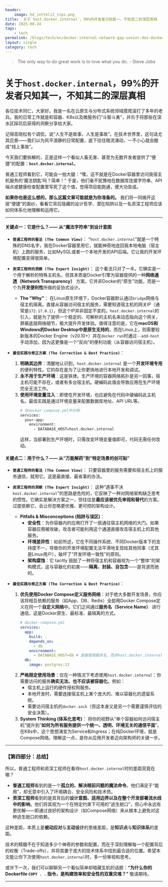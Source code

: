 ```yaml
---
header:
    image: hd_intteliJ_tips.png
title:  关于`host.docker.internal`，99%的开发者只知其一，不知其二的深层真相
date: 2025-08-24
tags:
    - tech
permalink: /blogs/tech/en/docker-internal-network-gap-senior-dev-docker-internal-network
layout: single
category: tech
---
```

> The only way to do great work is to love what you do. - Steve Jobs

# 关于`host.docker.internal`，99%的开发者只知其一，不知其二的深层真相

各位技术同仁，大家好。我是一名在云原生与分布式系统领域摸爬滚打了多年的老兵。我的日常工作就是和容器、K8s以及微服务们“斗智斗勇”，并乐于将那些在深水区踩坑后获得的洞察分享给大家。

记得高晓松有个调侃，说“人生不是故事，人生是事故”。在技术世界里，这句话尤其应景——我们以为风平浪静的日常配置，底下往往暗流涌动，一不小心就会酿成“线上事故”。

今天我们要拆解的，正是这样一个看似人畜无害、甚至为无数开发者提供了“便捷”的配置：**`host.docker.internal`**。

普通工程师看到它，可能会一拍大腿：“嘿，这不就是在Docker容器里访问我宿主机服务的‘魔法钥匙’吗？简单！” 于是，他们毫不犹豫地在数据库连接字符串、API端点或健康检查配置里写死了这个值，觉得项目能跑通，便大功告成。

**如果你也是这么想的，那么这篇文章可能就是为你准备的。** 我们将一同揭开这层“便捷”的面纱，看看它背后隐藏的设计哲学、潜在陷阱以及一名资深工程师应该如何体系化地理解和运用它。

---

#### **关键点一：它是什么？—— 从“魔法字符串”到设计意图**

*   **`普通工程师的看法 (The Common View)`**：
    “`host.docker.internal`”就是一个特殊的DNS名字，我在Docker容器里用它，就能神奇地连回我本地电脑（宿主机）上跑的服务，比如MySQL或者一个本地开发的API后端。它让我的开发环境配置变得很简单。

*   **`资深工程师的洞察 (The Expert Insight)`**：
    这个看法只对了一半。它确实是一个用于解析的特殊主机名，但其本质是Docker引擎为容器提供的一种**网络通透（Network Transparency）** 方案。它并非Docker的“原生”功能，而是一个为**开发便利性**所做的妥协式设计。
    *   **The "Why"**： 在Linux原生环境下，Docker容器默认通过`bridge`网络与宿主机隔离。直接从容器访问宿主机服务，需要知道宿主机的网关IP（通常是`172.17.0.1`），但这个IP并非固定不变的。`host.docker.internal`的引入，就是为了提供一个稳定的、可解析的主机名来动态指向这个网关，屏蔽底层网络细节，极大提升开发体验。值得注意的是，它在**macOS和Windows的Docker Desktop中是原生支持的**，而在Linux上，则需要较新版本的Docker Engine（v20.10+）并在`docker run`时通过`--add-host`手动添加，因为这更像是一个“反向”的便利功能（从容器访问宿主机）。

*   **`最佳实践与修正方案 (The Correction & Best Practice)`**：
    1.  **明确其边界**：清醒地认识到，`host.docker.internal` 是一个**开发环境专用**的便利特性。它的存在是为了让你更快地进行本地开发和调试。
    2.  **永不用于生产环境**：这是铁律。生产环境的容器网络拓扑是另一回事，宿主机可能不存在，或者有多台宿主机。硬编码此值会导致应用在生产环境完全无法工作。
    3.  **使用环境变量注入**：即使在开发环境，也应避免在代码中硬编码此主机名。最佳实践是通过环境变量来配置数据库地址、API URL等。
        ```bash
        # 在docker-compose.yml中示例
        services:
          your-app:
            environment:
              - DATABASE_HOST=host.docker.internal
        ```
        这样，当部署到生产环境时，只需改变环境变量值即可，代码无需任何改动。

#### **关键点二：用于什么？—— 从“万能解药”到“特定场景的创可贴”**

*   **`普通工程师的看法 (The Common View)`**：
    只要容器里的服务需要和宿主机上的服务通信，就用它。这是最直接、最省事的办法。

*   **`资深工程师的洞察 (The Expert Insight)`**：
    这种“遇事不决`host.docker.internal`”的思路是危险的，它反映了一种对网络架构缺乏思考的惯性。它确实是解决方案之一，但往往是**最应该被优先审视和替代**的方案。过度依赖它，会让你忽略更优雅、更可控的架构设计。
    *   **Pitfalls & Misconceptions (陷阱与误区)**：
        *   **安全性**：为你容器内的应用打开了一扇通往宿主机网络的大门。如果容器应用被攻破，攻击者可能利用这个通道直接攻击宿主机上的其他服务。
        *   **环境差异性**：如前所述，它在不同操作系统、不同Docker版本下的支持度不一，导致你的开发环境配置无法平滑地复现给其他同事（尤其是Linux用户），破坏了“开发环境一致性”的原则。
        *   **架构腐蚀**：它 tacitly 鼓励了一种将宿主机和容器视为一个“整体”的架构模式，这与容器化的初衷——**隔离、封装、自包含**——是背道而驰的。

*   **`最佳实践与修正方案 (The Correction & Best Practice)`**：
    1.  **优先使用Docker Compose定义服务网络**：对于绝大多数开发场景，你应该将相互依赖的服务（如App、DB、Redis）全部用Docker Compose定义在同一个**自定义网络**中。它们之间通过**服务名（Service Name）** 进行通信，这是Docker原生、最标准、最隔离的方式。
        ```yaml
        # docker-compose.yml
        services:
          app:
            build: .
            depends_on:
              - db
            environment:
              - DATABASE_HOST=db # 直接使用服务名，而非host.docker.internal
          db:
            image: postgres:13
        ```
    2.  **严格限定使用场景**：仅在一种情况下考虑使用`host.docker.internal`：你需要访问的服务**确实无法、也不应该被容器化**。例如：
        *   宿主机上运行的硬件授权狗服务。
        *   本地开发时，需要连接宿主机上某个庞大的、难以容器化的遗留系统。
        *   需要访问宿主机的`docker.sock`（但这本身又是另一个需要谨慎评估的安全决策）。
    3.  **System Thinking (体系化思考)**： 将你的视野从“单个容器如何访问宿主机”提升到“**如何为所有服务提供一个统一、透明、环境无关的通信平面**”。在K8s中，这个思想演变为Service和Ingress；在纯Docker环境，就是Compose网络。理解这一点，是你从应用开发者迈向架构师的关键一步。

---

### **【第四部分：总结】**

所以，普通工程师和资深工程师在看待`host.docker.internal`时的差距究竟在哪？

*   **普通工程师**看到的是一个**孤立的、解决眼前问题的魔法命令**。他们满足于“能用”，却无意中引入了环境耦合、安全风险和技术债。
*   **资深工程师**看到的是其背后的**设计意图、适用边界以及在整个开发部署流水线中的影响**。他们将其视为一个在特定约束下可用的“逃生舱口”，但心中永远有更优解——即通过良好的架构设计（如Compose网络）来从根本上避免对这种逃生舱口的依赖。

这种差距，本质上是**被动应对**与**主动设计**的思维差距，是**知识点**与**知识体系**的差距。

技术的精髓不在于知道多少个神奇的参数和配置，而在于深刻理解每一个配置背后的权衡（Trade-offs），并将其置于庞大的技术体系中找到最合适的位置。希望本文能让你下次使用`host.docker.internal`时，多一份审视和思考。

或许下一次，我们可以聊聊另一个看似简单却暗藏玄机的话题：**“为什么你的Dockerfile `COPY . .` 指令，是构建效率和安全性的双重灾难？”** 敬请期待。

---